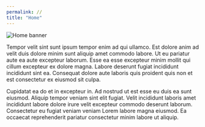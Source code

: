 ```yaml
---
permalink: //
title: "Home"
---
```


![Home banner](assests/images/Home_Banner.jpeg)

Tempor velit sint sunt ipsum tempor enim ad qui ullamco. Est dolore anim ad velit duis dolore minim sunt aliquip amet commodo labore. Ut eu pariatur aute ea aute excepteur laborum. Esse ea esse excepteur minim mollit qui cillum excepteur ex dolore magna. Labore deserunt fugiat incididunt incididunt sint ea. Consequat dolore aute laboris quis proident quis non et est consectetur ex eiusmod sit culpa.

Cupidatat ea do et in excepteur in. Ad nostrud ut est esse eu duis ea sunt eiusmod. Aliquip tempor veniam sint elit fugiat. Velit incididunt laboris amet incididunt labore dolore irure velit excepteur commodo deserunt laborum. Consectetur eu fugiat veniam veniam Lorem labore magna eiusmod. Ea occaecat reprehenderit pariatur consectetur minim labore ut aliquip.
